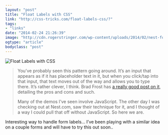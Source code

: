 ```yaml
---
layout: "post"
title: "Float Labels with CSS"
link: "http://css-tricks.com/float-labels-css/?"
tags: 
- "links"
date: "2014-02-24 21:26:39"
image: "http://cdn.rogerstringer.com/wp-content/uploads/2014/02/nest-form.gif"
ogtype: "article"
bodyclass: "post"
---
```


![Float Labels with CSS](http://cdn.rogerstringer.com/wp-content/uploads/2014/02/nest-form.gif "Float Labels with CSS")

> You’ve probably seen this pattern going around. It’s an input that appears as if it has placeholder text in it, but when you click/tap into that input, that text moves out of the way and allows you to type there. It’s rather clever, I think. Brad Frost has [a really good post on it](http://bradfrostweb.com/blog/post/float-label-pattern/), detailing the pros and cons and such.
> 
> Many of the demos I’ve seen involve JavaScript. The other day I was checking out at Nest.com, saw their technique for it, and I thought of a way I could pull that off without JavaScript. So here we are.

Interesting way to handle form labels… I’ve been playing with a similar idea on a couple forms and will have to try this out soon..